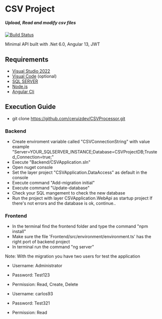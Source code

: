 # CSV Project
##### _Upload, Read and modify csv files_

[![Build Status](https://travis-ci.org/joemccann/dillinger.svg?branch=master)](https://travis-ci.org/joemccann/dillinger)

Minimal API built with .Net 6.0, Angular 13, JWT
## Requirements
-  [Visual Studio 2022](https://visualstudio.microsoft.com/es/vs/) 
-  [Visual Code](https://code.visualstudio.com/) (optional)
-  [SQL SERVER](https://www.microsoft.com/es-es/sql-server/sql-server-downloads)
-  [Node.js](https://nodejs.org/)
-  [Angular Cli](https://angular.io/cli)

## Execution Guide
- git clone https://github.com/ceruizdev/CSVProcessor.git
### Backend
- Create enviroment variable called "CSVConnectionString" with value example "Server=YOUR_SQLSERVER_INSTANCE;Database=CSVProjectDB;Trusted_Connection=true;"
- Execute "Backend/CSVApplication.sln"
- Open nuget console 
- Set the layer project "CSVApplication.DataAccess" as default in the console
- Execute command "Add-migration initial"
- Execute command "Update-database"
- Check your SQL mangement to check the new database
- Run the project with layer CSVApplication.WebApi as startup project
If there's not errors and the database is ok, continue..

### Frontend
- In the terminal find the frontend folder and type the command "npm install"
- Make sure the file 'Frontend/src/environment/environment.ts' has the right port of backend project
- In terminal run the command "ng server"

Note: With the migration you have two users for test the application

- Username: Administrator 
- Password: Test123
- Permission: Read, Create, Delete



- Username: carlos93
- Password: Test321
- Permission: Read

